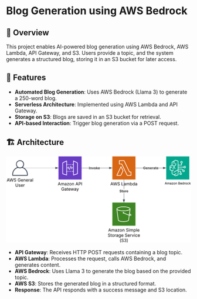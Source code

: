 # Blog Generation using AWS Bedrock

## 🚀 Overview
This project enables AI-powered blog generation using AWS Bedrock, AWS Lambda, API Gateway, and S3. Users provide a topic, and the system generates a structured blog, storing it in an S3 bucket for later access.

## 📌 Features
* **Automated Blog Generation**: Uses AWS Bedrock (Llama 3) to generate a 250-word blog.
* **Serverless Architecture**: Implemented using AWS Lambda and API Gateway.
* **Storage on S3**: Blogs are saved in an S3 bucket for retrieval.
* **API-based Interaction**: Trigger blog generation via a POST request.

## 🏗️ Architecture
![architecture diagram](https://github.com/HaasiPidaparthi/aws-bedrock-blog-generation/blob/main/architecture-diagram.png)

* **API Gateway**: Receives HTTP POST requests containing a blog topic.
* **AWS Lambda**: Processes the request, calls AWS Bedrock, and generates content.
* **AWS Bedrock**: Uses Llama 3 to generate the blog based on the provided topic.
* **AWS S3**: Stores the generated blog in a structured format.
* **Response**: The API responds with a success message and S3 location.
